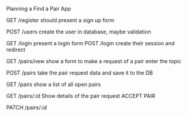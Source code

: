 Planning a Find a Pair App

GET /register
  should present a sign up form

POST /users
  create the user in database, maybe validation

GET /login
  present a login form
POST /login
  create their session and redirect

GET /pairs/new
 show a form to make a request of a pair
 enter the topic 

POST /pairs
  take the pair request data and save it to the DB

GET /pairs 
  show a list of all open pairs

GET /pairs/:id
  Show details of the pair request
  ACCEPT PAIR

PATCH /pairs/:id 


